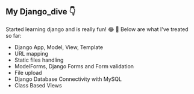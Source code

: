 ## My Django_dive :point_down:
Started learning django and is really fun! :joy: :muscle:
Below are what I've treated so far:
- Django App, Model, View, Template
- URL mapping
- Static files handling
- ModelForms, Django Forms and Form validation
- File upload
- Django Database Connectivity with MySQL
- Class Based Views
